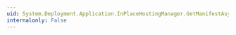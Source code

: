 ```yaml
---
uid: System.Deployment.Application.InPlaceHostingManager.GetManifestAsync
internalonly: False
---
```

